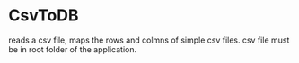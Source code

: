 # CsvToDB
reads a csv file, maps the rows and colmns of simple csv files.
csv file must be in root folder of the application.
